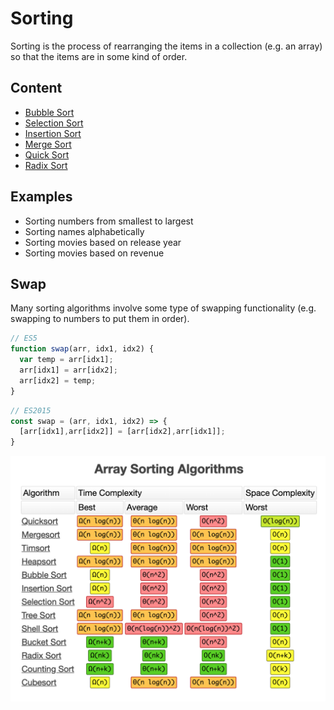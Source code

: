 # Sorting

Sorting is the process of rearranging the items in a collection (e.g. an array) so that the items are in some kind of order.

## Content

* [Bubble Sort](bubble-sort)
* [Selection Sort](selection-sort)
* [Insertion Sort](insertion-sort)
* [Merge Sort](merge-sort)
* [Quick Sort](quick-sort)
* [Radix Sort](radix-sort)

## Examples

* Sorting numbers from smallest to largest
* Sorting names alphabetically
* Sorting movies based on release year
* Sorting movies based on revenue

## Swap

Many sorting algorithms involve some type of swapping functionality (e.g. swapping to numbers to put them in order).

```js
// ES5
function swap(arr, idx1, idx2) {
  var temp = arr[idx1];
  arr[idx1] = arr[idx2];
  arr[idx2] = temp;
}
```

```js
// ES2015
const swap = (arr, idx1, idx2) => {
  [arr[idx1],arr[idx2]] = [arr[idx2],arr[idx1]];
}
```

![Sorting](/images/sorting.png)
